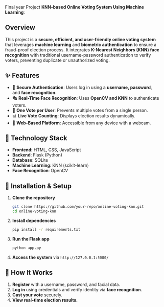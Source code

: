 
Final year Project
 **KNN-based Online Voting System Using Machine Learning**:  

## Overview  
This project is a **secure, efficient, and user-friendly online voting system** that leverages **machine learning** and **biometric authentication** to ensure a fraud-proof election process. It integrates **K-Nearest Neighbors (KNN) face recognition** with traditional username-password authentication to verify voters, preventing duplicate or unauthorized voting.

## ✨ Features  
- 🔐 **Secure Authentication**: Users log in using a **username, password**, and **face recognition**.  
- 🎭 **Real-Time Face Recognition**: Uses **OpenCV and KNN** to authenticate voters.  
- 📜 **One Vote per User**: Prevents multiple votes from a single person.  
- 📊 **Live Vote Counting**: Displays election results dynamically.  
- 📡 **Web-Based Platform**: Accessible from any device with a webcam.  

## 🔧 Technology Stack  
- **Frontend**: HTML, CSS, JavaScript  
- **Backend**: Flask (Python)  
- **Database**: SQLite  
- **Machine Learning**: KNN (scikit-learn)  
- **Face Recognition**: OpenCV  

## 🚀 Installation & Setup  
1. **Clone the repository**  
   ```bash
   git clone https://github.com/your-repo/online-voting-knn.git
   cd online-voting-knn
   ```
2. **Install dependencies**  
   ```bash
   pip install -r requirements.txt
   ```
3. **Run the Flask app**  
   ```bash
   python app.py
   ```
4. **Access the system** via `http://127.0.0.1:5000/`  

## 📌 How It Works  
1. **Register** with a username, password, and facial data.  
2. **Log in** using credentials and verify identity via **face recognition**.  
3. **Cast your vote** securely.  
4. **View real-time election results**.  


